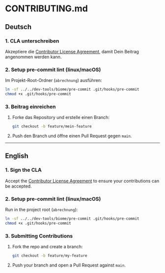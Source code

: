 # CONTRIBUTING.md

## Deutsch

### 1. CLA unterschreiben

Akzeptiere die [Contributor License Agreement](https://erp.david-loe.de/cla), damit Dein Beitrag angenommen werden kann.

### 2. Setup pre-commit lint (linux/macOS)

Im Projekt-Root-Ordner (`abrechnung`) ausführen:

```sh
ln -sf ../../dev-tools/biome/pre-commit .git/hooks/pre-commit
chmod +x .git/hooks/pre-commit
```

### 3. Beitrag einreichen

1. Forke das Repository und erstelle einen Branch:
   ```bash
   git checkout -b feature/mein-feature
   ```
2. Push den Branch und öffne einen Pull Request gegen `main`.

---

## English

### 1. Sign the CLA

Accept the [Contributor License Agreement](https://erp.david-loe.de/cla) to ensure your contributions can be accepted.

### 2. Setup pre-commit lint (linux/macOS)

Run in the project root (`abrechnung`):

```sh
ln -sf ../../dev-tools/biome/pre-commit .git/hooks/pre-commit
chmod +x .git/hooks/pre-commit
```

### 3. Submitting Contributions

1. Fork the repo and create a branch:
   ```bash
   git checkout -b feature/my-feature
   ```
2. Push your branch and open a Pull Request against `main`.
